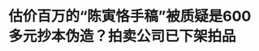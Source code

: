 <!DOCTYPE html>
<html lang="zh-CN">

<head>
    
<title>估价百万的“陈寅恪手稿”被质疑是600多元抄本伪造？拍卖公司已下架拍品_腾讯新闻</title>
<meta name="keywords" content="陈寅恪,拍卖,手稿,拍卖公司,拍品,宋史,广东,东莞">
<meta name="description" content="近日，有知名收藏博主发帖称，北京瀚海春季拍卖图录中出现了两本估价在80-100万元的“陈寅恪1910年作宋史手稿”（以下简称陈寅恪手稿），而这所谓“陈寅恪手稿”，其实是由2014年成交价650元的一个普通抄本伪造的。5月23日，该博主告诉上游新闻（报料邮箱baoliaosy@163.com）记者，该手稿在2024年11月就曾以170万元的高价拍...">
<meta name="author" content="腾讯网">
<meta name="copyright" content="Copyright 1998 - 2025 Tencent. All Rights Reserved">
<meta property="og:type" content="news" />

<meta property="og:title" content="估价百万的“陈寅恪手稿”被质疑是600多元抄本伪造？拍卖公司已下架拍品_腾讯新闻" />
<meta property="og:description" content="近日，有知名收藏博主发帖称，北京瀚海春季拍卖图录中出现了两本估价在80-100万元的“陈寅恪1910年作宋史手稿”（以下简称陈寅恪手稿），而这所谓“陈寅恪手稿”，其实是由2014年成交价650元的一个普通抄本伪造的。5月23日，该博主告诉上游新闻（报料邮箱baoliaosy@163.com）记者，该手稿在2024年11月就曾以170万元的高价拍..." />
<meta property="og:url" content="https://news.qq.com/rain/a/20250523A085Q100" />
<meta property="og:image" content="https://inews.gtimg.com/news_ls/OWiFsAsDaXzD_PbonWiy-PJjR4teGZ8Fkda1neMRGtNGIAA_640330/0" />
<meta property="article:author" content="上游新闻" />
<meta property="article:published_time" content="2025-05-23 18:27:08" />
<meta property="category" content="cul" />

<meta name="baidu-site-verification" content="jJeIJ5X7pP" />
    <meta charset="utf-8" />
<meta http-equiv="X-UA-Compatible" content="IE=Edge" />
<meta name="viewport" content="width=device-width, initial-scale=1, shrink-to-fit=no" />
<link rel="dns-prefetch" href="mat1.gtimg.com">
<link rel="dns-prefetch" href="i.news.qq.com">
<link rel="shortcut icon" href="https://mat1.gtimg.com/qqcdn/qqindex2021/favicon.ico">
<script nomodule="true" src="https://mat1.gtimg.com/qqcdn/qqindex2021/common-static/20240515201444/core3-37-1.min.js"></script>
<script>
  try {
    if (!window.IntersectionObserver) {
      var observerScript = document.createElement('script');
      observerScript.src = "https://mat1.gtimg.com/qqcdn/qqindex2021/common-static/20241024141058/intersection-observer-polyfill.js";
      document.head.appendChild(observerScript);
    }
  } catch (error) {}
</script>

<script>
  try {
    if (!Element.prototype.scrollTo) {
      var scrollScript = document.createElement('script');
      scrollScript.src = "https://mat1.gtimg.com/qqcdn/qqindex2021/common-static/20241025153001/scroll-behavior-polyfill.js";
      document.head.appendChild(scrollScript);
    }
  } catch (error) {}
</script>
<script>
  try {
    if ('scrollRestoration' in window.history) {
      window.history.scrollRestoration = 'manual';
    }
    window.isPcClient = Boolean(window.electron) && (
      window.navigator.userAgent.indexOf('pc-client') > 0 ||
      window.navigator.userAgent.indexOf('TencentNews') > 0
    );
  } catch {}
</script>
<script>
  try {
    if (window.isPcClient) {
      var bodyStyle = document.createElement('style');
      bodyStyle.innerText = 'body{ zoom: 0.95 }';
      document.head.appendChild(bodyStyle);
    }
  } catch {}
</script>
<script>
  window.DATA = {"url":"https://view.inews.qq.com/a/20250523A085Q100","article_id":"20250523A085Q100","article_type":"0","title":"估价百万的“陈寅恪手稿”被质疑是600多元抄本伪造？拍卖公司已下架拍品","desc":"近日，有知名收藏博主发帖称，北京瀚海春季拍卖图录中出现了两本估价在80-100万元的“陈寅恪1910年作宋史手稿”（以下简称陈寅恪手稿），而这所谓“陈寅恪手稿”，其实是由2014年成交价650元的一个普通抄本伪造的。5月23日，该博主告诉上游新闻（报料邮箱baoliaosy@163.com）记者，该手稿在2024年11月就曾以170万元的高价拍...","iNewsRecommendLevel":1,"abstract":"近日，有知名收藏博主发帖称，北京瀚海春季拍卖图录中出现了两本估价在80-100万元的“陈寅恪1910年作宋史手稿”（以下简称陈寅恪手稿），而这所谓“陈寅恪手稿”，其实是由2014年成交价650元的一个普通抄本伪造的。5月23日，该博主告诉上游新闻（报料邮箱baoliaosy@163.com）记者，该手稿在2024年11月就曾以170万元的高价拍...","catalog1":"cul","ad_channel_sign":"cul","introduction":"","media":"上游新闻","media_id":"9458787","pubtime":"2025-05-23 18:27:08","comment_id":"8414306469","political":0,"cmsId":"20250523A085Q100","cms_id":"20250523A085Q100","closeAllAd":0,"closeAllFavorite":false,"originContent":{"directory":{"ai_list":null,"enable":2,"list":null},"key_points_show":["知名收藏博主发帖称，北京瀚海春季拍卖图录中出现的估价在80-100万元的“陈寅恪1910年作宋史手稿”实际上是由2014年成交价650元的普通抄本伪造的。","该手稿曾在2024年11月以170万元的高价拍卖，引发关注。","莞城图书馆发布严正声明，表示从未收藏过名为“陈寅恪撰并书《宋元史略》手稿上下册”的文献。","由于此事件，瀚海拍卖已将相关拍品下架。"],"text":"\u003cdiv class=\"rich_media_content\"\u003e\u003cp\u003e近日，有知名收藏博主发帖称，北京瀚海春季拍卖图录中出现了两本估价在80-100万元的“陈寅恪1910年作宋史手稿”（以下简称陈寅恪手稿），而这所谓“陈寅恪手稿”，其实是由2014年成交价650元的一个普通抄本伪造的。\u003c/p\u003e\n\u003cp\u003e5月23日，该博主告诉上游新闻（报料邮箱baoliaosy@163.com）记者，该手稿在2024年11月就曾以170万元的高价拍卖，没想到时隔半年又出现在拍卖市场上，“十分魔幻。”上游新闻记者也联系了该手稿上藏书章所属官方机构，对方也明确否认收藏过该手稿。瀚海拍卖表示，会将相关情况向相关负责人反映。23日下午，上游新闻记者注意到，该拍品已经从其官网下架。\u003c!--MID_AD_0--\u003e\u003c!--EOP_0--\u003e\u003c/p\u003e\u003c!--MID_ARTICLE_AD_0--\u003e\u003c!--PARAGRAPH_0--\u003e\n\u003cp\u003e\u003c!--IMG_0--\u003e\u003c/p\u003e\n\u003cp\u003e\u003cspan style=\"color: #999; font-size: 15px; line-height: 24px; margin: 0 0 4px; min-height: 24px\"\u003e瀚海拍卖官网上的“陈寅恪”手稿，目前已下架。网络图\u003c/span\u003e\u003c/p\u003e\n\u003cp\u003e“陈寅恪所谓‘《宋史》手稿’又重出江湖了。”23日，深圳著名收藏博主梁先生告诉上游新闻记者，这件号称“陈寅恪1910年作宋史手稿”的拍品在北京翰海拍卖公司的图录中出现，计划于6月14日付拍，估价高达80万至100万元人民币。\u003c/p\u003e\n\u003cp\u003e上游新闻记者在瀚海拍卖2025春季拍卖的图录中，找到了这件“陈寅恪1910年作宋史手稿”拍品，不仅署名有“庚戌五月既望，义宁陈寅恪录于逸文轩”，陈寅恪印、收藏家题跋、钤印也一应俱全，而且有莞城图书馆藏、开卷一尺许置身千秋间、三釜珍藏三个鉴藏印。\u003c!--MID_AD_1--\u003e\u003c!--EOP_1--\u003e\u003c/p\u003e\u003c!--MID_ARTICLE_AD_1--\u003e\u003c!--PARAGRAPH_1--\u003e\n\u003cp\u003e\u003c!--IMG_1--\u003e\u003c/p\u003e\n\u003cp\u003e\u003cspan style=\"color: #999; font-size: 15px; line-height: 24px; margin: 0 0 4px; min-height: 24px\"\u003e2014年孔夫子旧书网上售出的手稿。网络图\u003c/span\u003e\u003c/p\u003e\n\u003cp\u003e梁先生介绍，早在2024年4月，就有收藏家在孔夫子旧书网上发现，该手稿在2014年1月上拍过，当时的名称是“海外回流——清中期高丽皮纸精抄本——《宋元史略》上下卷，2册全”，并无钤印、题跋，被多位收藏博主认为是伪造。\u003c/p\u003e\n\u003cp\u003e\u003c!--IMG_2--\u003e\u003c/p\u003e\n\u003cp\u003e\u003cspan style=\"color: #999; font-size: 15px; line-height: 24px; margin: 0 0 4px; min-height: 24px\"\u003e孔夫子旧书网的抄本（上）在添加落款印章后变身为“陈寅恪手稿”（下）。网络图\u003c/span\u003e\u003c/p\u003e\n\u003cp\u003e梁先生表示，翰海拍卖的这件“陈寅恪手稿”，其本体与2014年1月29日在孔夫子旧书网以区区650元人民币成交的一份旧抄本高度相似，甚至在纸张的残损、字迹的形态等方面均能一一对应。23日，上游新闻记者也在孔夫子旧书网上找到了相关链接。\u003c/p\u003e\n\u003cp\u003e梁先生介绍，2024年11月，该手稿以“陈寅恪撰并书 《宋元史略》手稿上下册”的名义，出现在了中鸿信2024秋拍的名家书札、手稿精品推荐中，并最终拍出了170万元的价格，随后有不少收藏自媒体博主发文称该手稿系伪作。今年5月，该手稿又出现在拍卖市场上，而且价格几乎是打了对折，这让梁先生感到“十分魔幻”，“才过去半年多点，这次看看怎么收场吧。”\u003c!--MID_AD_2--\u003e\u003c!--EOP_2--\u003e\u003c/p\u003e\u003c!--MID_ARTICLE_AD_2--\u003e\u003c!--PARAGRAPH_2--\u003e\n\u003cp\u003e还有收藏博主发现，早在2023年12月，“陈寅恪手稿”就带着全部款识、钤印等，以“陈寅恪宋史（上、下）二册”的名义，出现荣宝斋（上海）2023年秋季大型艺术品拍卖会的图录上，估价在30万-50万元，但并未成交。\u003c/p\u003e\n\u003cp\u003e\u003c!--IMG_3--\u003e\u003c/p\u003e\n\u003cp\u003e\u003cspan style=\"color: #999; font-size: 15px; line-height: 24px; margin: 0 0 4px; min-height: 24px\"\u003e“陈寅恪手稿”中的“莞城图书馆藏”印章。网络图\u003c/span\u003e\u003c/p\u003e\n\u003cp\u003e上游新闻记者注意到，“陈寅恪手稿”钤印中的“莞城图书馆”系广东省东莞图书馆莞城分馆，是一所以艺术、文史类图书和古籍收藏研究为特色的专业化公共图书馆，2008年开业。\u003c/p\u003e\n\u003cp\u003e2024年12月，莞城图书馆就发布严正声明称，“近期，本馆注意到网络上有关‘陈寅恪撰并书《宋元史略》手稿上下册’的拍卖信息，拍卖品图片上所显示的‘莞城图书馆藏’藏书印引起了我们的关注。对此，我馆特作严正声明如下：一、本馆从未刻制或使用过上述拍卖品中出现的‘莞城图书馆藏’藏书印。二、本馆从未收藏过名为‘陈寅恪撰并书《宋元史略》手稿上下册’的文献。”\u003c!--MID_AD_3--\u003e\u003c!--EOP_3--\u003e\u003c/p\u003e\u003c!--MID_ARTICLE_AD_3--\u003e\u003c!--PARAGRAPH_3--\u003e\n\u003cp\u003e\u003c!--IMG_4--\u003e\u003c/p\u003e\n\u003cp\u003e\u003cspan style=\"color: #999; font-size: 15px; line-height: 24px; margin: 0 0 4px; min-height: 24px\"\u003e2024年12月，莞城图书馆发声明否认收藏过“陈寅恪手稿”。网络图\u003c/span\u003e\u003c/p\u003e\n\u003cp\u003e5月23日，上游新闻记者致电莞城图书馆，工作人员再次明确否认图书馆曾经收藏过网上拍卖的“陈寅恪手稿”，“我们有类似的印章，但跟那本书上的不一样，而且我们根本就没有收藏过这本书。”\u003c/p\u003e\n\u003cp\u003e梁先生认为，“陈寅恪手稿”的封面材质、印刷风格以及纸张和墨色特征，显然是朝鲜半岛的高丽皮纸的旧抄本，与陈寅恪先生所处时代及地域常用的著述用纸习惯存在明显差异。而孔夫子旧书网上的图片和莞城图书馆的声明也说明，该“手稿”就是十年前在孔夫子旧书网以低价成交的一件普通旧抄本，后经人为添款加印伪造，精心包装成了“陈寅恪先生真迹”。\u003c!--MID_AD_4--\u003e\u003c!--EOP_4--\u003e\u003c/p\u003e\u003c!--MID_ARTICLE_AD_4--\u003e\u003c!--PARAGRAPH_4--\u003e\n\u003cp\u003e5月23日，上游新闻记者致电北京翰海拍卖有限公司，客服人员表示，公司不方便接受媒体采访，但会将相关情况向主管领导反映。23日下午，上游新闻记者注意到，“陈寅恪手稿”已经从瀚海拍卖官网下架。\u003c/p\u003e\n\u003cp\u003e上游新闻记者  汤皓\u003c/p\u003e\u003cstyle\u003e.rich_media_content{--news-tabel-th-night-color: #444444;--news-font-day-color: #333;--news-font-night-color: #d9d9d9;--news-bottom-distance: 22px}.rich_media_content p:not([data-exeditor-arbitrary-box=image-box]){letter-spacing:.5px;line-height:30px;margin-bottom:var(--news-bottom-distance);word-wrap:break-word}.rich_media_content{color:var(--news-font-day-color);font-size:18px}@media(prefers-color-scheme:dark){body:not([data-weui-theme=light]):not([dark-mode-disable=true]) .rich_media_content p:not([data-exeditor-arbitrary-box=image-box]){letter-spacing:.5px;line-height:30px;margin-bottom:var(--news-bottom-distance);word-wrap:break-word}body:not([data-weui-theme=light]):not([dark-mode-disable=true]) .rich_media_content{color:var(--news-font-night-color)}}.data_color_scheme_dark .rich_media_content p:not([data-exeditor-arbitrary-box=image-box]){letter-spacing:.5px;line-height:30px;margin-bottom:var(--news-bottom-distance);word-wrap:break-word}.data_color_scheme_dark .rich_media_content{color:var(--news-font-night-color)}.data_color_scheme_dark .rich_media_content{font-size:18px}.rich_media_content p[data-exeditor-arbitrary-box=image-box]{margin-bottom:11px}.rich_media_content\u003ediv:not(.qnt-video),.rich_media_content\u003esection{margin-bottom:var(--news-bottom-distance)}.rich_media_content hr{margin-bottom:var(--news-bottom-distance)}.rich_media_content .link_list{margin:0;margin-top:20px;min-height:0!important}.rich_media_content blockquote{background:#f9f9f9;border-left:6px solid #ccc;margin:1.5em 10px;padding:.5em 10px}.rich_media_content blockquote p{margin-bottom:0!important}.data_color_scheme_dark .rich_media_content blockquote{background:#323232}@media(prefers-color-scheme:dark){body:not([data-weui-theme=light]):not([dark-mode-disable=true]) .rich_media_content blockquote{background:#323232}}.rich_media_content ol[data-ex-list]{--ol-start: 1;--ol-list-style-type: decimal;list-style-type:none;counter-reset:olCounter calc(var(--ol-start,1) - 1);position:relative}.rich_media_content ol[data-ex-list]\u003eli\u003e:first-child::before{content:counter(olCounter,var(--ol-list-style-type)) '. ';counter-increment:olCounter;font-variant-numeric:tabular-nums;display:inline-block}.rich_media_content ul[data-ex-list]{--ul-list-style-type: circle;list-style-type:none;position:relative}.rich_media_content ul[data-ex-list].nonUnicode-list-style-type\u003eli\u003e:first-child::before{content:var(--ul-list-style-type) ' ';font-variant-numeric:tabular-nums;display:inline-block;transform:scale(0.5)}.rich_media_content ul[data-ex-list].unicode-list-style-type\u003eli\u003e:first-child::before{content:var(--ul-list-style-type) ' ';font-variant-numeric:tabular-nums;display:inline-block;transform:scale(0.8)}.rich_media_content ol:not([data-ex-list]){padding-left:revert}.rich_media_content ul:not([data-ex-list]){padding-left:revert}.rich_media_content table{display:table;border-collapse:collapse;margin-bottom:var(--news-bottom-distance)}.rich_media_content table th,.rich_media_content table td{word-wrap:break-word;border:1px solid #ddd;white-space:nowrap;padding:2px 5px}.rich_media_content table th{font-weight:700;background-color:#f0f0f0;text-align:left}.rich_media_content table p{margin-bottom:0!important}.data_color_scheme_dark .rich_media_content table th{background:var(--news-tabel-th-night-color)}@media(prefers-color-scheme:dark){body:not([data-weui-theme=light]):not([dark-mode-disable=true]) .rich_media_content table th{background:var(--news-tabel-th-night-color)}}.rich_media_content .qqnews_image_desc,.rich_media_content p[type=om-image-desc]{line-height:20px!important;text-align:center!important;font-size:14px!important;color:#666!important}.rich_media_content div[data-exeditor-arbitrary-box=wrap]:not([data-exeditor-arbitrary-box-special-style]){max-width:100%}.rich_media_content .qqnews-content{--wmfont: 0;--wmcolor: transparent;font-size:var(--wmfont);color:var(--wmcolor);line-height:var(--wmfont)!important;margin-bottom:var(--wmfont)!important}.rich_media_content .qqnews_sign_emphasis{background:#f7f7f7}.rich_media_content .qqnews_sign_emphasis ol{word-wrap:break-word;border:none;color:#5c5c5c;line-height:28px;list-style:none;margin:14px 0 6px;padding:16px 15px 4px}.rich_media_content .qqnews_sign_emphasis p{margin-bottom:12px!important}.rich_media_content .qqnews_sign_emphasis ol\u003eli\u003ep{padding-left:30px}.rich_media_content .qqnews_sign_emphasis ol\u003eli{list-style:none}.rich_media_content .qqnews_sign_emphasis ol\u003eli\u003ep:first-child::before{margin-left:-30px;content:counter(olCounter,decimal) ''!important;counter-increment:olCounter!important;font-variant-numeric:tabular-nums!important;background:#37f;border-radius:2px;color:#fff;font-size:15px;font-style:normal;text-align:center;line-height:18px;width:18px;height:18px;margin-right:12px;position:relative;top:-1px}.data_color_scheme_dark .rich_media_content .qqnews_sign_emphasis{background:#262626}.data_color_scheme_dark .rich_media_content .qqnews_sign_emphasis ol\u003eli\u003ep{color:#a9a9a9}@media(prefers-color-scheme:dark){body:not([data-weui-theme=light]):not([dark-mode-disable=true]) .rich_media_content .qqnews_sign_emphasis{background:#262626}body:not([data-weui-theme=light]):not([dark-mode-disable=true]) .rich_media_content .qqnews_sign_emphasis ol\u003eli\u003ep{color:#a9a9a9}}.rich_media_content h1,.rich_media_content h2,.rich_media_content h3,.rich_media_content h4,.rich_media_content h5,.rich_media_content h6{margin-bottom:var(--news-bottom-distance);font-weight:700}.rich_media_content h1{font-size:20px}.rich_media_content h2,.rich_media_content h3{font-size:19px}.rich_media_content h4,.rich_media_content h5,.rich_media_content h6{font-size:18px}.rich_media_content li:empty{display:none}.rich_media_content ul,.rich_media_content ol{margin-bottom:var(--news-bottom-distance)}.rich_media_content div\u003ep:only-child{margin-bottom:0!important}.rich_media_content .cms-cke-widget-title-wrap p{margin-bottom:0!important}\u003c/style\u003e\u003c/div\u003e","version":"v2"},"originAttribute":{"IMG_0":{"bigOrigUrl":"https://inews.gtimg.com/om_bt/OM_NPoqN8XaVTZTpn4vR3HM-SpG94Ec6tcacVxH1exIjYAA/0","compressUrl":"https://inews.gtimg.com/om_bt/OM_NPoqN8XaVTZTpn4vR3HM-SpG94Ec6tcacVxH1exIjYAA/641","desc":"","fullPic":"1","height":434,"imgurl0":"https://inews.gtimg.com/om_bt/OM_NPoqN8XaVTZTpn4vR3HM-SpG94Ec6tcacVxH1exIjYAA/0","imgurl1000":"https://inews.gtimg.com/om_bt/OM_NPoqN8XaVTZTpn4vR3HM-SpG94Ec6tcacVxH1exIjYAA/1000","islong":0,"origUrl":"https://inews.gtimg.com/om_bt/OM_NPoqN8XaVTZTpn4vR3HM-SpG94Ec6tcacVxH1exIjYAA/641","size":207,"style":"width: 100%","thumb":"https://inews.gtimg.com/om_bt/OM_NPoqN8XaVTZTpn4vR3HM-SpG94Ec6tcacVxH1exIjYAA_181x181s/0","url":"https://inews.gtimg.com/om_bt/OM_NPoqN8XaVTZTpn4vR3HM-SpG94Ec6tcacVxH1exIjYAA/641","width":641},"IMG_1":{"bigOrigUrl":"https://inews.gtimg.com/om_bt/OUqSfrkrpDI0PmqUKo3-CNv1niBq7138Lu8RHK2Jp42qYAA/0","compressUrl":"https://inews.gtimg.com/om_bt/OUqSfrkrpDI0PmqUKo3-CNv1niBq7138Lu8RHK2Jp42qYAA/641","desc":"","fullPic":"1","height":473,"imgurl0":"https://inews.gtimg.com/om_bt/OUqSfrkrpDI0PmqUKo3-CNv1niBq7138Lu8RHK2Jp42qYAA/0","imgurl1000":"https://inews.gtimg.com/om_bt/OUqSfrkrpDI0PmqUKo3-CNv1niBq7138Lu8RHK2Jp42qYAA/1000","islong":0,"origUrl":"https://inews.gtimg.com/om_bt/OUqSfrkrpDI0PmqUKo3-CNv1niBq7138Lu8RHK2Jp42qYAA/641","size":240,"style":"width: 100%","thumb":"https://inews.gtimg.com/om_bt/OUqSfrkrpDI0PmqUKo3-CNv1niBq7138Lu8RHK2Jp42qYAA_181x181s/0","url":"https://inews.gtimg.com/om_bt/OUqSfrkrpDI0PmqUKo3-CNv1niBq7138Lu8RHK2Jp42qYAA/641","width":641},"IMG_2":{"bigOrigUrl":"https://inews.gtimg.com/om_bt/O9B4xzSieUOGMywpzqFzaE5-kYPQ5BpJ7bqIE7QUY2sG0AA/0","compressUrl":"https://inews.gtimg.com/om_bt/O9B4xzSieUOGMywpzqFzaE5-kYPQ5BpJ7bqIE7QUY2sG0AA/641","desc":"","fullPic":"1","height":1060,"imgurl0":"https://inews.gtimg.com/om_bt/O9B4xzSieUOGMywpzqFzaE5-kYPQ5BpJ7bqIE7QUY2sG0AA/0","imgurl1000":"https://inews.gtimg.com/om_bt/O9B4xzSieUOGMywpzqFzaE5-kYPQ5BpJ7bqIE7QUY2sG0AA/1000","islong":0,"origUrl":"https://inews.gtimg.com/om_bt/O9B4xzSieUOGMywpzqFzaE5-kYPQ5BpJ7bqIE7QUY2sG0AA/1000","size":1637,"style":"width: 100%","thumb":"https://inews.gtimg.com/om_bt/O9B4xzSieUOGMywpzqFzaE5-kYPQ5BpJ7bqIE7QUY2sG0AA_181x181s/0","url":"https://inews.gtimg.com/om_bt/O9B4xzSieUOGMywpzqFzaE5-kYPQ5BpJ7bqIE7QUY2sG0AA/641","width":641},"IMG_3":{"bigOrigUrl":"https://inews.gtimg.com/om_bt/OmkOWHninIUGf1iUUvUBFQIJeP0yxjf9NN0HiHQWz-ivQAA/0","compressUrl":"https://inews.gtimg.com/om_bt/OmkOWHninIUGf1iUUvUBFQIJeP0yxjf9NN0HiHQWz-ivQAA/641","desc":"","fullPic":"1","height":591,"imgurl0":"https://inews.gtimg.com/om_bt/OmkOWHninIUGf1iUUvUBFQIJeP0yxjf9NN0HiHQWz-ivQAA/0","imgurl1000":"https://inews.gtimg.com/om_bt/OmkOWHninIUGf1iUUvUBFQIJeP0yxjf9NN0HiHQWz-ivQAA/1000","islong":0,"origUrl":"https://inews.gtimg.com/om_bt/OmkOWHninIUGf1iUUvUBFQIJeP0yxjf9NN0HiHQWz-ivQAA/641","size":987,"style":"width: 100%","thumb":"https://inews.gtimg.com/om_bt/OmkOWHninIUGf1iUUvUBFQIJeP0yxjf9NN0HiHQWz-ivQAA_181x181s/0","url":"https://inews.gtimg.com/om_bt/OmkOWHninIUGf1iUUvUBFQIJeP0yxjf9NN0HiHQWz-ivQAA/641","width":641},"IMG_4":{"bigOrigUrl":"https://inews.gtimg.com/om_bt/OSjoNTchzxZhECqHTRrhVbtXTDyHRygPbyZxZx2NJaumoAA/0","compressUrl":"https://inews.gtimg.com/om_bt/OSjoNTchzxZhECqHTRrhVbtXTDyHRygPbyZxZx2NJaumoAA/641","desc":"","fullPic":"1","height":654,"imgurl0":"https://inews.gtimg.com/om_bt/OSjoNTchzxZhECqHTRrhVbtXTDyHRygPbyZxZx2NJaumoAA/0","imgurl1000":"https://inews.gtimg.com/om_bt/OSjoNTchzxZhECqHTRrhVbtXTDyHRygPbyZxZx2NJaumoAA/1000","islong":0,"origUrl":"https://inews.gtimg.com/om_bt/OSjoNTchzxZhECqHTRrhVbtXTDyHRygPbyZxZx2NJaumoAA/641","size":157,"style":"width: 100%","thumb":"https://inews.gtimg.com/om_bt/OSjoNTchzxZhECqHTRrhVbtXTDyHRygPbyZxZx2NJaumoAA_181x181s/0","url":"https://inews.gtimg.com/om_bt/OSjoNTchzxZhECqHTRrhVbtXTDyHRygPbyZxZx2NJaumoAA/641","width":641}},"selfDeclare":{},"userAddress":"重庆","card":{"chlid":"9458787","chlname":"上游新闻","desc":"重庆日报报业集团上游新闻官方账号","icon":"http://inews.gtimg.com/newsapp_ls/0/3608410205_200200/0","msgEntry":1,"uin":"ec954a877af47f2b79d2ea85c5f5689815","update_frequency":"0","vip_desc":"上游新闻官方账号","vip_icon_night":"http://inews.gtimg.com/newsapp_ls/0/14876049528/0","vip_place":"left","vip_type":"30013","vip_icon":"http://inews.gtimg.com/newsapp_ls/0/14876049251/0","vip_type_new":"30013","suid":"8QMc3X9V5I0YvA==","liveInfo":{"roomID":"1410166962","roomStatus":"2","cms_id":"PLV2025052110777400","article_type":"575"},"cpLevel":1},"interationCount":{"like":7,"collect":10,"share":8},"payment_info":{},"article_is_pay":false,"payment_column_info_v1":{"is_column_pay":false,"read_count_all":0},"tag_info_item":null,"contentWordsNum":1554,"extraProperty":{"FeedbackDetailDisableInsert":1,"zanSkinType":""},"relateWelfare":{},"aiSwitch":true,"isOversize":false,"videoArr":[]};
</script>
<script>
  window.channelInfo = {"channelConfig":{"channelNav":[{"_auto_id":"1","active_alien_img":"","alien_img":"","channel_id":"news_news_home","is_local":"0","link":"https://www.qq.com","name_cn":"首页","name_en":"home"},{"_auto_id":"2","active_alien_img":"","alien_img":"","channel_id":"news_news_top","is_local":"0","link":"","name_cn":"要闻","name_en":"news"},{"_auto_id":"4","active_alien_img":"","alien_img":"","channel_id":"news_news_bj","is_local":"1","link":"","name_cn":"北京","name_en":"bj"},{"_auto_id":"5","active_alien_img":"","alien_img":"","channel_id":"news_news_finance","is_local":"0","link":"","name_cn":"财经","name_en":"finance"},{"_auto_id":"6","active_alien_img":"","alien_img":"","channel_id":"news_news_tech","is_local":"0","link":"","name_cn":"科技","name_en":"tech"},{"_auto_id":"7","active_alien_img":"","alien_img":"","channel_id":"tv","is_local":"0","link":"https://v.qq.com/channel/tv/?ptag=qqnews","name_cn":"电视剧","name_en":"tv"},{"_auto_id":"8","active_alien_img":"","alien_img":"","channel_id":"news_news_qa","is_local":"0","link":"","name_cn":"热问","name_en":"qa"},{"_auto_id":"9","active_alien_img":"","alien_img":"","channel_id":"news_news_ent","is_local":"0","link":"","name_cn":"娱乐","name_en":"ent"},{"_auto_id":"10","active_alien_img":"","alien_img":"","channel_id":"variety","is_local":"0","link":"https://v.qq.com/channel/variety/?ptag=qqnews","name_cn":"综艺","name_en":"variety"},{"_auto_id":"11","active_alien_img":"","alien_img":"","channel_id":"news_news_sports","is_local":"0","link":"","name_cn":"体育","name_en":"sports"},{"_auto_id":"13","active_alien_img":"","alien_img":"","channel_id":"news_news_nba","is_local":"0","link":"","name_cn":"NBA","name_en":"nba"},{"_auto_id":"14","active_alien_img":"","alien_img":"","channel_id":"news_news_world","is_local":"0","link":"","name_cn":"国际","name_en":"world"},{"_auto_id":"15","active_alien_img":"","alien_img":"","channel_id":"news_news_mil","is_local":"0","link":"","name_cn":"军事","name_en":"milite"},{"_auto_id":"16","active_alien_img":"","alien_img":"","channel_id":"news_news_auto","is_local":"0","link":"","name_cn":"汽车","name_en":"auto"},{"_auto_id":"17","active_alien_img":"","alien_img":"","channel_id":"news_news_house","is_local":"0","link":"","name_cn":"房产","name_en":"house"},{"_auto_id":"18","active_alien_img":"","alien_img":"","channel_id":"news_news_edu","is_local":"0","link":"","name_cn":"教育","name_en":"edu"},{"_auto_id":"19","active_alien_img":"","alien_img":"","channel_id":"news_news_antip","is_local":"0","link":"","name_cn":"健康","name_en":"health"},{"_auto_id":"20","active_alien_img":"","alien_img":"","channel_id":"news_news_video","is_local":"0","link":"","name_cn":"视频","name_en":"video"},{"_auto_id":"21","active_alien_img":"","alien_img":"","channel_id":"news_news_game","is_local":"0","link":"","name_cn":"游戏","name_en":"games"},{"_auto_id":"22","active_alien_img":"","alien_img":"","channel_id":"news_news_nchupin","is_local":"0","link":"","name_cn":"眼界","name_en":"chupin"},{"_auto_id":"24","active_alien_img":"","alien_img":"","channel_id":"news_news_football","is_local":"0","link":"","name_cn":"足球","name_en":"football"},{"_auto_id":"25","active_alien_img":"","alien_img":"","channel_id":"news_news_kepu","is_local":"0","link":"","name_cn":"科学","name_en":"kepu"},{"_auto_id":"26","active_alien_img":"","alien_img":"","channel_id":"news_news_digi","is_local":"0","link":"","name_cn":"数码","name_en":"digi"},{"_auto_id":"28","active_alien_img":"","alien_img":"","channel_id":"ymzx","is_local":"0","link":"https://gamer.qq.com/v2/cloudgame/game/96897?ichannel=txxwpc0Ftxxwpc1","name_cn":"元梦之星","name_en":"news_news_ymzx"},{"_auto_id":"31","active_alien_img":"","alien_img":"","channel_id":"movie","is_local":"0","link":"https://v.qq.com/channel/movie/?ptag=qqnews","name_cn":"电影","name_en":"movie"},{"_auto_id":"32","active_alien_img":"","alien_img":"","channel_id":"news_news_esport","is_local":"0","link":"","name_cn":"电竞","name_en":"esport"},{"_auto_id":"34","active_alien_img":"","alien_img":"","channel_id":"news_news_history","is_local":"0","link":"","name_cn":"历史","name_en":"history"},{"_auto_id":"35","active_alien_img":"","alien_img":"","channel_id":"news_news_baby","is_local":"0","link":"","name_cn":"育儿","name_en":"baby"},{"_auto_id":"36","active_alien_img":"","alien_img":"","channel_id":"hbjy","is_local":"0","link":"https://gp.qq.com/act/a20250421mnqlx/news.shtml","name_cn":"和平精英","name_en":"news_news_hbjy"},{"_auto_id":"37","active_alien_img":"","alien_img":"","channel_id":"cloud_gamer","is_local":"0","link":"https://gamer.qq.com/?ichannel=txxwpc0Ftxxwpc1","name_cn":"云游戏","name_en":"cloud_gamer"},{"_auto_id":"38","active_alien_img":"","alien_img":"","channel_id":"news_news_lic","is_local":"0","link":"","name_cn":"理财","name_en":"finance_licai"},{"_auto_id":"39","active_alien_img":"","alien_img":"","channel_id":"news_news_istock","is_local":"0","link":"","name_cn":"股票","name_en":"finance_stock"},{"_auto_id":"40","active_alien_img":"","alien_img":"","channel_id":"ren_min_shi_pin","is_local":"0","link":"https://news.qq.com/omn/author/8QMd3Hld74cbujbY?tab=om_video","name_cn":"人民视频","name_en":"ren_min_shi_pin"},{"_auto_id":"41","active_alien_img":"","alien_img":"","channel_id":"news_news_weather","is_local":"0","link":"https://tianqi.qq.com/index.htm","name_cn":"天气","name_en":"weather"}]}};
</script>
<script>
  window.articleConfig = {"rightConfig":[{"_auto_id":"1","category_key":"default","modules":"{\"moduleList\":[{\"title\":\"作者其他文章\",\"id\":\"user_article\"},{\"title\":\"精选视频\",\"id\":\"video_album\",\"videoType\":\"tag\",\"videoId\":\"aUepxrtchGM=\",\"isSticky\":0},{\"title\":\"下载条\",\"id\":\"download_banner\",\"isSticky\":1},{\"title\":\"热点榜\",\"id\":\"hot_rank_list\",\"isSticky\":1},{\"title\":\"广告推广\",\"id\":\"ssp_ad_module\",\"category\":\"ad_ssp\",\"loid\":\"109\",\"isSticky\":1},{\"title\":\"广告推广位\",\"id\":\"c2s_ad_module\",\"category\":\"right_c2s\",\"path\":\"QQcom_all_Rectangle-1|QQcom_all_Rectangle-2|QQcom_all_Rectangle-3\",\"isSticky\":1}]}"},{"_auto_id":"2","category_key":"ent","modules":"{\"moduleList\":[{\"title\":\"作者其他文章\",\"id\":\"user_article\"},{\"title\":\"精选视频\",\"id\":\"video_album\",\"videoType\":\"tag\",\"videoId\":\"aUepxrtchGM=\"},{\"title\":\"下载条\",\"id\":\"download_banner\",\"isSticky\":1},{\"title\":\"热点榜\",\"id\":\"hot_rank_list\",\"isSticky\":1},{\"title\":\"广告推广\",\"id\":\"ssp_ad_module\",\"category\":\"ad_ssp\",\"loid\":\"109\",\"isSticky\":1},{\"title\":\"广告推广\",\"id\":\"ssp_ad_module\",\"category\":\"ad_ssp\",\"loid\":\"117\",\"isSticky\":1}]}"},{"_auto_id":"3","category_key":"game","modules":"{\"moduleList\":[{\"title\":\"作者其他文章\",\"id\":\"user_article\"},{\"title\":\"精选视频\",\"id\":\"video_album\",\"videoType\":\"tag\",\"videoId\":\"aUepxrtchGM=\"},{\"title\":\"热门游戏\",\"id\":\"recommend_game\",\"isSticky\":0},{\"title\":\"下载条\",\"id\":\"download_banner\",\"isSticky\":1},{\"title\":\"热点榜\",\"id\":\"hot_rank_list\",\"isSticky\":1},{\"title\":\"广告推广\",\"id\":\"ssp_ad_module\",\"category\":\"ad_ssp\",\"loid\":\"109\",\"isSticky\":1},{\"title\":\"广告推广位\",\"id\":\"c2s_ad_module\",\"category\":\"right_c2s\",\"path\":\"QQcom_all_Rectangle-1|QQcom_all_Rectangle-2|QQcom_all_Rectangle-3\",\"isSticky\":1}]}"},{"_auto_id":"4","category_key":"tech","modules":"{\"moduleList\":[{\"title\":\"作者其他文章\",\"id\":\"user_article\"},{\"title\":\"精选视频\",\"id\":\"video_album\",\"videoType\":\"tag\",\"videoId\":\"aUepxrtchGM=\"},{\"title\":\"下载条\",\"id\":\"download_banner\",\"isSticky\":1},{\"title\":\"热点榜\",\"id\":\"hot_rank_list\",\"isSticky\":1},{\"title\":\"广告推广\",\"id\":\"ssp_ad_module\",\"category\":\"ad_ssp\",\"loid\":\"109\",\"isSticky\":1},{\"title\":\"广告推广位\",\"id\":\"c2s_ad_module\",\"category\":\"right_c2s\",\"path\":\"QQcom_all_Rectangle-1|QQcom_all_Rectangle-2|QQcom_all_Rectangle-3\",\"isSticky\":1}]}"},{"_auto_id":"5","category_key":"finance","modules":"{\"moduleList\":[{\"title\":\"作者其他文章\",\"id\":\"user_article\"},{\"title\":\"精选视频\",\"id\":\"video_album\",\"videoType\":\"tag\",\"videoId\":\"aUepxrtchGM=\"},{\"title\":\"下载条\",\"id\":\"download_banner\",\"isSticky\":1},{\"title\":\"热点榜\",\"id\":\"hot_rank_list\",\"isSticky\":1},{\"title\":\"广告推广\",\"id\":\"ssp_ad_module\",\"category\":\"ad_ssp\",\"loid\":\"109\",\"isSticky\":1},{\"title\":\"广告推广位\",\"id\":\"c2s_ad_module\",\"category\":\"right_c2s\",\"path\":\"QQcom_all_Rectangle-1|QQcom_all_Rectangle-2|QQcom_all_Rectangle-3\",\"isSticky\":1}]}"},{"_auto_id":"6","category_key":"news","modules":"{\"moduleList\":[{\"title\":\"作者其他文章\",\"id\":\"user_article\"},{\"title\":\"精选视频\",\"id\":\"video_album\",\"videoType\":\"tag\",\"videoId\":\"aUepxrtchGM=\"},{\"title\":\"下载条\",\"id\":\"download_banner\",\"isSticky\":1},{\"title\":\"热点榜\",\"id\":\"hot_rank_list\",\"isSticky\":1},{\"title\":\"广告推广\",\"id\":\"ssp_ad_module\",\"category\":\"ad_ssp\",\"loid\":\"109\",\"isSticky\":1},{\"title\":\"广告推广位\",\"id\":\"c2s_ad_module\",\"category\":\"right_c2s\",\"path\":\"QQcom_all_Rectangle-1|QQcom_all_Rectangle-2|QQcom_all_Rectangle-3\",\"isSticky\":1}]}"},{"_auto_id":"7","category_key":"fashion","modules":"{\"moduleList\":[{\"title\":\"作者其他文章\",\"id\":\"user_article\"},{\"title\":\"精选视频\",\"id\":\"video_album\",\"videoType\":\"tag\",\"videoId\":\"aUepxrtchGM=\"},{\"title\":\"下载条\",\"id\":\"download_banner\",\"isSticky\":1},{\"title\":\"热点榜\",\"id\":\"hot_rank_list\",\"isSticky\":1},{\"title\":\"广告推广\",\"id\":\"ssp_ad_module\",\"category\":\"ad_ssp\",\"loid\":\"109\",\"isSticky\":1},{\"title\":\"广告推广位\",\"id\":\"c2s_ad_module\",\"category\":\"right_c2s\",\"path\":\"QQcom_all_Rectangle-1|QQcom_all_Rectangle-2|QQcom_all_Rectangle-3\",\"isSticky\":1}]}"},{"_auto_id":"8","category_key":"sports","modules":"{\"moduleList\":[{\"title\":\"作者其他文章\",\"id\":\"user_article\"},{\"title\":\"精选视频\",\"id\":\"video_album\",\"videoType\":\"tag\",\"videoId\":\"aUepxrtchGM=\"},{\"title\":\"下载条\",\"id\":\"download_banner\",\"isSticky\":1},{\"title\":\"热点榜\",\"id\":\"hot_rank_list\",\"isSticky\":1},{\"title\":\"广告推广\",\"id\":\"ssp_ad_module\",\"category\":\"ad_ssp\",\"loid\":\"109\",\"isSticky\":1},{\"title\":\"广告推广位\",\"id\":\"c2s_ad_module\",\"category\":\"right_c2s\",\"path\":\"QQcom_all_Rectangle-1|QQcom_all_Rectangle-2|QQcom_all_Rectangle-3\",\"isSticky\":1}]}"},{"_auto_id":"9","category_key":"health","modules":"{\"moduleList\":[{\"title\":\"作者其他文章\",\"id\":\"user_article\"},{\"title\":\"精选视频\",\"id\":\"video_album\",\"videoType\":\"tag\",\"videoId\":\"aUepxrtchGM=\"},{\"title\":\"下载条\",\"id\":\"download_banner\",\"isSticky\":1},{\"title\":\"热点榜\",\"id\":\"hot_rank_list\",\"isSticky\":1},{\"title\":\"广告推广\",\"id\":\"ssp_ad_module\",\"category\":\"ad_ssp\",\"loid\":\"109\",\"isSticky\":1},{\"title\":\"广告推广位\",\"id\":\"c2s_ad_module\",\"category\":\"right_c2s\",\"path\":\"QQcom_all_Rectangle-1|QQcom_all_Rectangle-2|QQcom_all_Rectangle-3\",\"isSticky\":1}]}"},{"_auto_id":"10","category_key":"nba","modules":"{\"moduleList\":[{\"title\":\"作者其他文章\",\"id\":\"user_article\"},{\"title\":\"精选视频\",\"id\":\"video_album\",\"videoType\":\"tag\",\"videoId\":\"aUepxrtchGM=\"},{\"title\":\"下载条\",\"id\":\"download_banner\",\"isSticky\":1},{\"title\":\"热点榜\",\"id\":\"hot_rank_list\",\"isSticky\":1},{\"title\":\"广告推广\",\"id\":\"ssp_ad_module\",\"category\":\"ad_ssp\",\"loid\":\"109\",\"isSticky\":1},{\"title\":\"广告推广位\",\"id\":\"c2s_ad_module\",\"category\":\"right_c2s\",\"path\":\"QQcom_all_Rectangle-1|QQcom_all_Rectangle-2|QQcom_all_Rectangle-3\",\"isSticky\":1}]}"},{"_auto_id":"11","category_key":"edu","modules":"{\"moduleList\":[{\"title\":\"作者其他文章\",\"id\":\"user_article\"},{\"title\":\"精选视频\",\"id\":\"video_album\",\"videoType\":\"tag\",\"videoId\":\"aUWpxLNdg2c=\"},{\"title\":\"下载条\",\"id\":\"download_banner\",\"isSticky\":1},{\"title\":\"热点榜\",\"id\":\"hot_rank_list\",\"isSticky\":1},{\"title\":\"广告推广\",\"id\":\"ssp_ad_module\",\"category\":\"ad_ssp\",\"loid\":\"109\",\"isSticky\":1},{\"title\":\"广告推广位\",\"id\":\"c2s_ad_module\",\"category\":\"right_c2s\",\"path\":\"QQcom_all_Rectangle-1|QQcom_all_Rectangle-2|QQcom_all_Rectangle-3\",\"isSticky\":1}]}"},{"_auto_id":"12","category_key":"ad","modules":"{\"moduleList\":[{\"title\":\"广告推广\",\"id\":\"ssp_ad_module\",\"category\":\"ad_ssp\",\"loid\":\"109\",\"isSticky\":1},{\"title\":\"广告推广位\",\"id\":\"c2s_ad_module\",\"category\":\"right_c2s\",\"path\":\"QQcom_all_Rectangle-1|QQcom_all_Rectangle-2|QQcom_all_Rectangle-3\",\"isSticky\":1}]}"}],"tonglanAdConfig":[{"_auto_id":"1","modules":"{\"moduleList\":[{\"title\":\"广告推广位\",\"id\":\"top\",\"category\":\"top_c2s\",\"path\":\"QQcom_all_Width1-1\"},{\"title\":\"广告推广位\",\"id\":\"bottom\",\"category\":\"bottom_c2s\",\"path\":\"QQcom_all_Width1-2\"}]}"}],"bottomConfig":[],"videoAdConfig":[{"_auto_id":"1","normal_time":"10","switch":"1","video_count":"0","video_time":"0"}],"rightGameConfig":[{"_auto_id":"2","desc":"连续登录送游戏钻石，群雄共聚称霸沙城","icon":"https://inews.gtimg.com/newsapp_bt/0/0627161037914_3816/0","link":"https://s.iwan.qq.com/opengame/tenvideo/index.html?hidestatusbar=1&hidetitlebar=1&immersive=1&syswebview=1&landscape=1&gameid=49085&url=https%3A%2F%2Fgz-file.91ninthpalace.com%2Fwzzx%2Findex_tencent_iwan.html%20&ref_ele=90015","name":"王者之心2"},{"_auto_id":"3","desc":"上线送VIP！万人同屏横扫沙城","icon":"https://inews.gtimg.com/newsapp_bt/0/0627155752146_4584/0","link":"https://s.iwan.qq.com/opengame/tenvideo/index.html?hidestatusbar=1&hidetitlebar=1&immersive=1&landscape=1&syswebview=1&gameid=47203&url=https%3A%2F%2Fcqss2login.bigrnet.com%2Fiwan%2Fh5%2Fplay%2Floading&ref_ele=90015","name":"传奇盛世"},{"_auto_id":"4","desc":"超高爆率，经典玩法","icon":"https://inews.gtimg.com/newsapp_bt/0/0627160641137_9103/0","link":"https://s.iwan.qq.com/opengame/tenvideo/index.html?hidestatusbar=1&hidetitlebar=1&immersive=1&syswebview=1&gameid=43803&url=https%3A%2F%2Fsdk.mxzgame.com%2FGames%2Fportal%2F108337%2FTXVApp&ref_ele=90015","name":"新不良人"},{"_auto_id":"6","desc":"超多福利登录即领，海量游戏任你畅玩","icon":"https://inews.gtimg.com/newsapp_bt/0/111315495935_3595/0","link":"https://dldir3.qq.com/minigamefile/webdownloads/QQGameMini_silent_1002020001_cid0.exe","name":"QQ游戏大厅"},{"_auto_id":"7","desc":"纯正经典玩法，欢乐挑战赛火热来袭","icon":"https://inews.gtimg.com/newsapp_bt/0/070918050891_4971/0","link":"https://minigame.qq.com/h5game_frame_test/?appid=200904&ifid=1502020001","name":"欢乐斗地主"},{"_auto_id":"8","desc":"新服大放送，享赚你就来","icon":"https://inews.gtimg.com/newsapp_bt/0/0627154608860_7318/0","link":"https://s.iwan.qq.com/opengame/tenvideo/index.html?hidestatusbar=1&hidetitlebar=1&immersive=1&syswebview=1&landscape=1&gameid=43403&url=https%3A%2F%2Flogin-wxxyx2-bzsc.jikewan.com%2Fgame%2Fcqtxvideo.html&ref_ele=90015","name":"百战沙城"},{"_auto_id":"9","desc":"全新极速版本爽玩！送新武魂转换卡","icon":"https://inews.gtimg.com/newsapp_bt/0/1016115936984_7153/0","link":"https://s.iwan.qq.com/opengame/tenvideo/index.html?hidestatusbar=1&hidetitlebar=1&immersive=1&syswebview=1&gameid=51477&url=https%3A%2F%2Fh5sdk.cdqcwl.com%2Fsdk%2Ftxaiwandefault%2Fce43a6806214ed5b3e2227ca7e99e27a%2F2231&ref_ele=90015","name":"斗罗大陆"},{"_auto_id":"10","desc":"原汁原味，正版授权","icon":"https://inews.gtimg.com/newsapp_bt/0/0627160844946_1794/0","link":"https://s.iwan.qq.com/opengame/tenvideo/index.html?hidetitlebar=1&immersive=1&syswebview=1&landscape=1&gameid=37275&url=https%3A%2F%2Fsdk.mxzgame.com%2FGames%2Fportal%2F100211%2FTXVApp&ref_ele=90015","name":"原始传奇"},{"_auto_id":"11","desc":"登录领神秘巨星，打造巅峰阵容","icon":"https://inews.gtimg.com/newsapp_bt/0/0701170959368_8122/0","link":"https://s.iwan.qq.com/opengame/tenvideo/index.html?hidestatusbar=1&hidetitlebar=1&immersive=1&syswebview=1&gameid=40591&url=https%3A%2F%2Frh.diaigame.com%2Fh5plat%2Fplay%2Fpackage_code%2FP0012462&ref_ele=90015","name":"巅峰冠军足球"},{"_auto_id":"12","desc":"赛季制实时PVP联机对战","icon":"https://inews.gtimg.com/newsapp_bt/0/0701165259701_7142/0","link":"https://s.iwan.qq.com/opengame/tenvideo/index.html?hidestatusbar=1&hidetitlebar=1&immersive=1&syswebview=1&gameid=49634&url=https%3A%2F%2Ffootball.shenshoucdn.com%2Ffootball_new%2Fh5%2Ftxsp%2Findex.html&ref_ele=90015","name":"球场风云"},{"_auto_id":"13","desc":"专注超爽打宝体验","icon":"https://inews.gtimg.com/newsapp_bt/0/0627154956673_3154/0","link":"https://s.iwan.qq.com/opengame/tenvideo/index.html?hidestatusbar=1&hidetitlebar=1&immersive=1&syswebview=1&gameid=41057&url=https%3A%2F%2Fh5apily.fire2333.com%2Fh5sdk%2Ftxshipin%2Findex%2F3200222%2F3200112&ref_ele=90015","name":"传奇至尊"},{"_auto_id":"16","desc":"火爆新服，福利满满","icon":"https://inews.gtimg.com/newsapp_bt/0/0701171307639_4759/0","link":"https://s.iwan.qq.com/opengame/tenvideo/index.html?hidestatusbar=1&hidetitlebar=1&immersive=1&syswebview=1&gameid=50335&url=https%3A%2F%2Fh5-union-cdn.pptgame.cn%2Findex.html%3Ftx_package_id%3D10202%20&ref_ele=90015","name":"火源战纪"},{"_auto_id":"17","desc":"魔幻风格，超大场面","icon":"https://inews.gtimg.com/newsapp_bt/0/0701171500721_6895/0","link":"https://s.iwan.qq.com/opengame/tenvideo/index.html?hidestatusbar=1&hidetitlebar=1&immersive=1&syswebview=1&gameid=33112&url=https%3A%2F%2Fcsjs-tx.ebibi.com%2Fgame%2Fh5iwan-wwzs%2Fmain%2Findex.html&ref_ele=90015","name":"万王之神"},{"_auto_id":"19","desc":"经典神话背景，高清细腻画质","icon":"https://inews.gtimg.com/newsapp_bt/0/0709181543493_4955/0","link":"https://s.iwan.qq.com/opengame/tenvideo/index.html?hidestatusbar=1&hidetitlebar=1&immersive=1&syswebview=1&gameid=39686&url=https%3A%2F%2Fsdk.gz.1253361160.clb.myqcloud.com%2FGames%2Fportal%2F108311%2FTXVApp&ref_ele=90015","name":"凡人神将传"}]};
</script>
<script src="https://mat1.gtimg.com/www/js/emonitor/custom_ed041a23.js" charset="utf-8"></script>
<script>
  try {
    window.emonitorIns = emonitor.create({
      name: 'newsqq_normalArticle',
      atta: {
        name: 'newsqq',
      },
      mode: '007',
    });
  } catch (err) {
    console.warn(err);
  }
</script>
<link href="https://mat1.gtimg.com/qqcdn/qqindex2021/common-static/hel/qqnews-pc-dc_20250515055953/static/css/static.css" rel="stylesheet">

<script>window.__HEL_PRESET_META__={"qqnews-pc-components":{"app":{"id":1366,"name":"qqnews-pc-components","app_group_name":"qqnews-pc-components","proj_ver":{"map":{},"utime":0},"online_version":"qqnews-pc-components_20250515055747","build_version":"qqnews-pc-components_20250520070753","update_at":"2025-05-20T11:08:42.000Z","desc":"set by [init], from container [formal.pc.dc.tj101012] worker [0]"},"version":{"sub_app_name":"qqnews-pc-components","sub_app_version":"qqnews-pc-components_20250520070753","src_map":{"webDirPath":"https://mat1.gtimg.com/qqcdn/qqindex2021/common-static/hel/qqnews-pc-components_20250520070753","htmlIndexSrc":"https://mat1.gtimg.com/qqcdn/qqindex2021/common-static/hel/qqnews-pc-components_20250520070753/index.html","extractMode":"all","iframeSrc":"","chunkCssSrcList":["https://mat1.gtimg.com/qqcdn/qqindex2021/common-static/hel/qqnews-pc-components_20250520070753/static/css/index.css"],"chunkJsSrcList":["https://mat1.gtimg.com/qqcdn/qqindex2021/common-static/hel/qqnews-pc-components_20250520070753/static/js/index.js"],"staticCssSrcList":[],"staticJsSrcList":["https://mat1.gtimg.com/qqcdn/qqindex2021/static/20231212123233/react.production.min.js","https://mat1.gtimg.com/qqcdn/qqindex2021/static/20231212123233/react-dom.production.min.js","https://mat1.gtimg.com/qqcdn/qqindex2021/common-static/hel/hel-base-v16.js"],"relativeCssSrcList":[],"relativeJsSrcList":[],"privCssSrcList":[],"srvModSrcList":[],"srvModSrcIndex":"","headAssetList":[{"tag":"staticScript","append":false,"attrs":{"src":"https://mat1.gtimg.com/qqcdn/qqindex2021/static/20231212123233/react.production.min.js"}},{"tag":"staticScript","append":false,"attrs":{"src":"https://mat1.gtimg.com/qqcdn/qqindex2021/static/20231212123233/react-dom.production.min.js"}},{"tag":"staticScript","append":false,"attrs":{"src":"https://mat1.gtimg.com/qqcdn/qqindex2021/common-static/hel/hel-base-v16.js"}},{"tag":"script","append":true,"attrs":{"src":"https://mat1.gtimg.com/qqcdn/qqindex2021/common-static/hel/qqnews-pc-components_20250520070753/static/js/index.js","defer":""}},{"tag":"link","append":true,"attrs":{"href":"https://mat1.gtimg.com/qqcdn/qqindex2021/common-static/hel/qqnews-pc-components_20250520070753/static/css/index.css","rel":"stylesheet"}}],"bodyAssetList":[]},"update_at":"2025-05-20T11:08:42.000Z","create_at":"2025-05-20T11:08:42.000Z","_worker_id":"0","_is_backup":true}}}</script>
<script>window.__VIEW_PATH__="article.ejs";</script>
</head>

<body id="dc-normal-body">
  <div id="top-nav"></div>
  <div id="topAd"></div>
  <div class="qqweb-pc-content ">
    <div class="content-left">
      <div class="content">
        <div class="left-tool" id="left-tool"></div>
                <div class="content-article">
            <div id="article-column-tag"></div>
            <h1>估价百万的“陈寅恪手稿”被质疑是600多元抄本伪造？拍卖公司已下架拍品</h1>
            <div id="article-author"></div>
            <div id="article-content"></div>
          <div id="article-status"></div>
          <div id="relate-question"></div>
          <div class="recommend-con" id="ArticleBottom"></div>
        </div>
      </div>
      <div id="article-comment"></div>
      <div id="recommend"></div>
      <div id="bottomAd"></div>
      <div id="article-footer"></div>
    </div>
    <div id="content-right" class="content-right"></div>
  </div>
  <div id="go-top"></div>
  <script>
    var navDom = document.getElementById('top-nav');
    if (window.isPcClient && navDom) {
      navDom.style.height = '0';
    }
  </script>
    <script type="text/javascript">
  var TIME_BEFORE_LOAD_CRYSTAL = Date.now();
</script>
<script src="https://mat1.gtimg.com/qqcdn/qqindex2021/advertisement/qqdc/crystal.202504291215.min.js" id="l_qq_com"></script>
<script type="text/javascript">
  if (typeof crystal === 'undefined' && Math.random() <= 1) {
    (function() {
      var TIME_AFTER_LOAD_CRYSTAL = Date.now();
      var img = new Image(1, 1);
      img.src = "//dp3.qq.com/qqcom/?adb=1&dm=new&err=1002&blockjs=" + (TIME_AFTER_LOAD_CRYSTAL - TIME_BEFORE_LOAD_CRYSTAL);
    })();
  }
</script>
    <iframe style="display: none;" src="https://i.news.qq.com/web_backend/getWebPacUid"></iframe>
<script src="https://mat1.gtimg.com/qqcdn/qqindex2021/common-static/20240805160928/react.production.min.js"></script>
<script src="https://mat1.gtimg.com/qqcdn/qqindex2021/common-static/20240805160928/react-dom.production.min.js"></script>
<script src="https://mat1.gtimg.com/qqcdn/qqindex2021/common-static/20241018171503/universal-report.min.js"></script>
<script defer type="text/javascript" src="https://mat1.gtimg.com/qqcdn/qqindex2021/libs/barrier/aria.js?appid=9327b8b06379d9d1728bbfbe2025ef9c" charset="utf-8"></script>
<script defer src="https://t.captcha.qq.com/TCaptcha.js"></script>
<script>document.cookie="hel_err=;path=/;";</script>
<script src="https://mat1.gtimg.com/qqcdn/qqindex2021/common-static/hel/hel-base-v16.js"></script>
<script src="https://mat1.gtimg.com/qqcdn/qqindex2021/common-static/hel/qqnews-pc-hel-entry_20250117174052/static/js/index.js"></script>
<link rel="preload" href="https://mat1.gtimg.com/qqcdn/qqindex2021/common-static/hel/qqnews-pc-dc_20250515055953/static/js/static.js" as="script">
<link rel="preload" href="https://mat1.gtimg.com/qqcdn/qqindex2021/common-static/hel/qqnews-pc-components_20250520070753/static/js/index.js" as="script">
<script>window.loadProject("https://mat1.gtimg.com/qqcdn/qqindex2021/common-static/hel/qqnews-pc-dc_20250515055953/static/js/static.js");</script>
<iframe id="videoFrame" style="display: none;" src="https://video.qq.com/cookie/sync_qqnews.html"></iframe>
</body>

</html>
